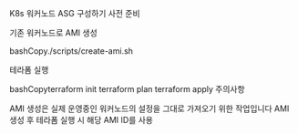 K8s 워커노드 ASG 구성하기
사전 준비

기존 워커노드로 AMI 생성

bashCopy./scripts/create-ami.sh <instance-id>

테라폼 실행

bashCopyterraform init
terraform plan
terraform apply
주의사항

AMI 생성은 실제 운영중인 워커노드의 설정을 그대로 가져오기 위한 작업입니다
AMI 생성 후 테라폼 실행 시 해당 AMI ID를 사용
